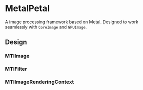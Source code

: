 # MetalPetal

A image processing framework based on Metal. Designed to work seamlessly with `CoreImage` and `GPUImage`.

## Design

### MTIImage

### MTIFilter

### MTIImageRenderingContext
